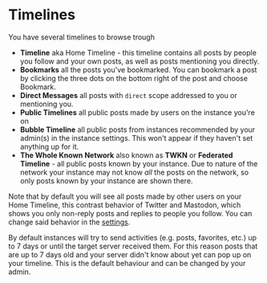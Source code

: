 # Timelines

You have several timelines to browse trough

- **Timeline** aka Home Timeline - this timeline contains all posts by people you follow and your own posts, as well as posts mentioning you directly.
- **Bookmarks** all the posts you've bookmarked. You can bookmark a post by clicking the three dots on the bottom right of the post and choose Bookmark.
- **Direct Messages** all posts with `direct` scope addressed to you or mentioning you.
- **Public Timelines** all public posts made by users on the instance you're on
- **Bubble Timeline** all public posts from instances recommended by your admin(s) in the instance settings. This won't appear if they haven't set anything up for it.
- **The Whole Known Network** also known as **TWKN** or **Federated Timeline** - all public posts known by your instance. Due to nature of the network your instance may not know *all* the posts on the network, so only posts known by your instance are shown there.

Note that by default you will see all posts made by other users on your Home Timeline, this contrast behavior of Twitter and Mastodon, which shows you only non-reply posts and replies to people you follow. You can change said behavior in the [settings](settings.md#filtering).

By default instances will try to send activities (e.g. posts, favorites, etc.) up to 7 days or until the target server received them. For this reason posts that are up to 7 days old and your server didn't know about yet can pop up on your timeline. This is the default behaviour and can be changed by your admin.
